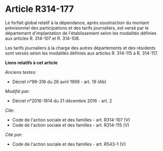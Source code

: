 # Article R314-177

Le forfait global relatif à la dépendance, après soustraction du montant prévisionnel des participations et des tarifs
journaliers, est versé par le département d'implantation de l'établissement selon les modalités définies aux articles R.
314-107 et R. 314-108. 

Les tarifs journaliers à la charge des autres départements et des résidents sont versés selon les modalités définies aux
articles R. 314-115 à R. 314-117.

**Liens relatifs à cet article**

_Anciens textes_:

  - Décret n°99-316 du 26 avril 1999 - art. 19 (Ab)

_Modifié par_:

  - Décret n°2016-1814 du 21 décembre 2016 - art. 2

_Cite_:

  - Code de l'action sociale et des familles - art. R314-107 (V)
  - Code de l'action sociale et des familles - art. R314-115 (V)

_Cité par_:

  - Code de l'action sociale et des familles - art. R543-1 (V)
